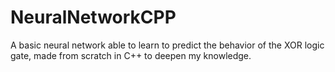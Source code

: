 # NeuralNetworkCPP
A basic neural network able to learn to predict the behavior of the XOR logic gate, made from scratch in C++ to deepen my knowledge.
